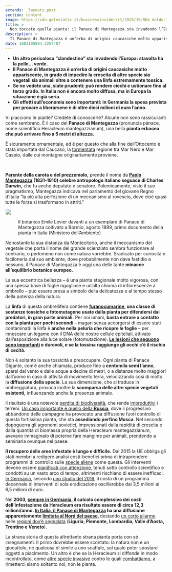 ```yaml
--- 
extends: _layouts.post 
section: content 
image: https://cdn.gelestatic.it/businessinsider/it/2020/10/Rbk_dolde-1024x878.jpg 
title: > 
  Non toccate quella pianta: il Panace di Mantegazza sta invadendo l’Europa. Ed è pericoloso: può rendere ciechi 
description: > 
  Il Panace di Mantegazza è un’erba di origini caucasiche molto appariscente, in grado di impedire la crescita di altre specie sia vegetali sia animali oltre a contenere una linfa estremamente tossica.Gli effetti sull’economia sono importanti: in Germania la spesa prevista per provare a liberarsene è di oltre dieci milioni di euro l’anno.È il caso del Panace di Mantegazza (pronuncia pànace, nome scientifico Heracleum mantegazzianum), una bella pianta erbacea che può arrivare fino a 5 metri di altezza.Sradicato per curiosità e faciloneria dal suo ambiente, dove probabilmente non dava fastidio a nessuno, il Panace di Mantegazza è oggi una delle tante minacce all’equilibrio botanico europeo.In Germania, secondo uno studio del 2016, il costo di un programma decennale di interventi di sola eradicazione oscillerebbe dai 3,5 milioni ai 6,5 milioni di euro. 
date: 1603105894.3257487 
--- 
```

<div><ul><li><strong>Un altro pericoloso &#8220;clandestino&#8221; sta invadendo l&#8217;Europa: stavolta ha la pelle&#8230; verde.</strong></li>
<li><strong>Il Panace di Mantegazza &#232; un&#8217;erba di origini caucasiche molto appariscente, in grado di impedire la crescita di altre specie sia vegetali sia animali oltre a contenere una linfa estremamente tossica.</strong></li>
<li><strong>Se ne vedete una, siate prudenti: pu&#242; rendere ciechi e ustionare fino al terzo grado. In Italia non &#232; ancora molto diffusa, ma in Europa la situazione &#232; gi&#224; seria.</strong></li>
<li><strong>Gli effetti sull&#8217;economia sono importanti: in Germania la spesa prevista per provare a liberarsene &#232; di oltre dieci milioni di euro l&#8217;anno.</strong></li>
</ul><p id="adv-Middle1-dev"></p><p>Vi piacciono le piante? Credete di conoscerle? Alcune non sono rassicuranti come sembrano. &#200; il caso del <strong>Panace di Mantegazza </strong>(pronuncia p&#224;nace, nome scientifico Heracleum mantegazzianum), una bella <strong>pianta erbacea che pu&#242; arrivare fino a 5 metri di altezza.</strong></p><p id="adv-Bottom"></p>
<p>&#200; sicuramente ornamentale, ed &#232; per questo che alla fine dell&#8217;Ottocento &#232; stata importata dal Caucaso, la <a href="https://www.repubblica.it/esteri/2020/10/11/news/nagorno_l_armenia_bombarda_ganja_7_morti-270186132/">tormentata</a> regione tra Mar Nero e Mar Caspio, dalle cui montagne originariamente proviene.</p><p>&#160;</p><p><strong>Parente della carota e del prezzemolo,</strong> prende il nome da <strong><a href="https://it.wikipedia.org/wiki/Paolo_Mantegazza">Paolo Mantegazza</a> (1831-1910) celebre antropologo italiano seguace di Charles Darwin,</strong> che fu anche deputato e senatore. Polemicamente, visto il suo pragmatismo, Mantegazza indicava nel parlamento del giovane Regno d&#8217;Italia &#8220;la pi&#249; alta perfezione di un meccanismo al rovescio, dove cio&#232; quasi tutte le forze si trasformano in attriti.&#8221;</p><p id="advHook-x21"></p>
 <img src="data:image/gif;base64,R0lGODlhAQABAIAAAAAAAAAAACH5BAEAAAAALAAAAAABAAEAAAICRAEAOw=="><img src="https://cdn.gelestatic.it/businessinsider/it/2020/10/img56_Panace-di-Mantegazza.jpg"><dl><dt></dt><dd>Il botanico Emile Levier davanti a un esemplare di Panace di Mantegazza coltivato a Bormio, agosto 1899, primo documento della pianta in Italia (Ministero dell&#8217;Ambiente)</dd> <dt id="image-source"></dt> 	</dl><p>Nonostante la sua distanza da Montecitorio, anche il meccanismo del vegetale che porta il nome del grande scienziato sembra funzionare al contrario, o perlomeno non come natura vorrebbe. Sradicato per curiosit&#224; e faciloneria dal suo ambiente, dove probabilmente non dava fastidio a nessuno, il Panace di Mantegazza &#232; oggi una delle tante <strong>minacce all&#8217;equilibrio botanico europeo.</strong></p>
<p>La sua eccentrica bellezza &#8211; &#232; una pianta stagionale molto vigorosa, con una spessa base di foglie rigogliose e un&#8217;alta chioma di infiorescenze a ombrello &#8211; pu&#242; essere presa a simbolo della delicatezza e al tempo stesso della potenza della natura.</p>
<p>La <strong>linfa</strong> di questa ombrellifera contiene <strong><a href="https://it.wikipedia.org/wiki/Furanocumarine">furanocumarine</a>, una classe di sostanze tossiche e fotomutagene usate dalla pianta per difendersi dai predatori, in gran parte animali.</strong> Per noi umani, <strong>basta entrare a contatto con la pianta per pochi secondi</strong> &#8211; magari senza accorgersi di essere stati contaminati: la linfa &#232; <strong>anche nella peluria che ricopre le foglie</strong> &#8211; per innescare un legame con il DNA delle nostre cellule epiteliali, attivato dall&#8217;esposizione alla luce solare (fotomutazione). <strong><a href="https://scienze.fanpage.it/e-in-italia-la-pianta-aliena-panace-di-mantegazza-che-rende-ciechi-e-ustiona-come-fatta/#:~:text=Il%20panace%20di%20Mantegazza%2C%20originario,altri%20Paesi%20come%20pianta%20ornamentale.&amp;text=Per%20questa%20ragione%20si%20tratta,e%20perch%C3%A9%20%C3%A8%20cos%C3%AC%20tossica.">Le lesioni che seguono sono importanti</a> e durevoli, e se la tossina raggiunge gli occhi c&#8217;&#232; il rischio di cecit&#224;.</strong></p>
<p>Non &#232; soltanto la sua tossicit&#224; a preoccupare. Ogni pianta di Panace Gigante, com&#8217;&#232; anche chiamata, produce fino a<strong> centomila semi l&#8217;anno</strong>, sparsi dal vento e dalle acque a decine di metri, o a distanze molto maggiori dall&#8217;uomo in caso di attivit&#224; di movimento terra, velocizzando cos&#236; di molto la <strong>diffusione della specie</strong>. La sua dimensione, che si traduce in ombreggiatura, provoca inoltre la <strong>scomparsa delle altre specie vegetali esistenti,</strong> influenzando anche la presenza animale.</p>
<p>Il risultato &#232; una notevole <a href="https://it.businessinsider.com/la-voce-che-grida-nel-deserto-sulla-crisi-ambientale-il-2019-ha-scosso-le-coscienze-ma-non-i-governi/">perdita di biodiversit&#224;</a>, che rende <a href="https://www.treehugger.com/meadows-grasslands-biodiversity-4868161?utm_campaign=treehugger&amp;utm_medium=email&amp;utm_source=cn_nl&amp;utm_content=21245347&amp;utm_term=">improduttivi</a> i terreni. <a href="https://www.nytimes.com/2020/10/03/opinion/sunday/russia-hogweed.html?action=click&amp;module=Well&amp;pgtype=Homepage&amp;section=Sunday%20Review">Un caso importante &#232; quello della <strong>Russia</strong></a>, dove il progressivo abbandono delle campagne ha provocato una diffusione fuori controllo di questa fortissima pianta, che sta <strong>assediando perfino Mosca</strong>. Nel secondo dopoguerra gli agronomi sovietici, impressionati dalla rapidit&#224; di crescita e dalla quantit&#224; di biomassa propria della Heracleum mantegazzianum, avevano immaginato di poterne fare mangime per animali, prendendo a seminarla ovunque nel paese.</p>
<p><strong>Il recupero delle aree infestate &#232; lungo e difficile.</strong> Dal 2015 la UE obbliga gli stati membri a redigere analisi costi-benefici prima di intraprendere programmi di controllo sulle <a href="https://www.nobanis.org/globalassets/articlesreports/econimpactneobiota.pdf">specie aliene</a> come questa. Gli interventi devono essere <a href="https://circabc.europa.eu/sd/a/a174ceae-558c-4aa1-8437-e28cb310275d/TSSR-2016-003%20Heracleum%20mantegazzianum.pdf">pianificati con attenzione</a>, tenuti sotto controllo scientifico e condotti su un vasto arco di tempo, altrimenti rischiano di essere inefficaci. <a href="http://citeseerx.ist.psu.edu/viewdoc/download?doi=10.1.1.494.318&amp;rep=rep1&amp;type=pdf">In Germania</a>, secondo <a href="https://www.researchgate.net/publication/308079232_A_cost-benefit_analysis_of_controlling_giant_hogweed_Heracleum_mantegazzianum_in_Germany_using_a_choice_experiment_approach">uno studio del 2016</a>, il costo di un programma decennale di interventi di sola eradicazione oscillerebbe dai 3,5 milioni ai 6,5 milioni di euro.</p>
<p>Nel<strong> 2003, <a href="https://www.nobanis.org/globalassets/articlesreports/econimpactneobiota.pdf">sempre in Germania</a>, il calcolo complessivo dei costi dell&#8217;infestazione da Heracleum era risultato essere di circa 12,3 milioni/anno. <a href="https://scienze.fanpage.it/e-in-italia-la-pianta-aliena-panace-di-mantegazza-che-rende-ciechi-e-ustiona-come-fatta/#:~:text=Il%20panace%20di%20Mantegazza%2C%20originario,altri%20Paesi%20come%20pianta%20ornamentale.&amp;text=Per%20questa%20ragione%20si%20tratta,e%20perch%C3%A9%20%C3%A8%20cos%C3%AC%20tossica.">In Italia, il Panace di Mantegazza</a> ha una diffusione apparentemente <a href="https://www.minambiente.it/sites/default/files/archivio/biblioteca/protezione_natura/dpn_plant_invasion_italy.pdf">limitata al Nord del paese</a>, </strong>destando <a href="http://www.inedito.net/2020/01/30/attenzione-allarme-asl-gia-parecchi-casi-in-italia-e-tossica-non-toccatela/">un certo allarme</a> nelle <a href="https://www.radiopiu.net/wordpress/dillo-a-radio-piu-la-panace-di-mantegazza/">regioni dov&#8217;&#232; segnalata</a> (<strong>Liguria, Piemonte, Lombardia, Valle d&#8217;Aosta, Trentino e Veneto</strong>).</p>
<p>La strana storia di questa altrettanto strana pianta porta con s&#233; insegnamenti. Il primo dovrebbe essere scontato: la natura non &#232; un giocattolo, n&#233; qualcosa di simile a uno scaffale, sul quale poter spostare oggetti a piacimento. Un altro &#232; che se la Heracleum si diffonde in modo incontrollato, come <a href="https://it.wikipedia.org/wiki/Silurus_glanis">altre specie invasive</a> contro le quali <a href="https://it.wikipedia.org/wiki/Popillia_japonica">combattiamo</a>, a rimetterci siamo soltanto noi, non le piante.</p>
</div>